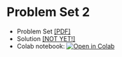 # Problem Set 2

* Problem Set [[PDF]](https://github.com/pipeton8/6.439-stats-comp-applications/blob/main/Assignments/2%20-%20Genomics/6.439%20%20-%20Problem%20Set%202.pdf)
* Solution [[NOT YET!]]()
* Colab notebook: [![Open in Colab](https://colab.research.google.com/assets/colab-badge.svg)]()
